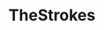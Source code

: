 ---
title: TheStrokes
crosslinks:
- indieheads
- AMAAggregator
- place
- jaipaul
- radiohead
- LCDSoundsystem
- livven
- europe
- AskReddit
- CageTheElephant
- metric_units
---